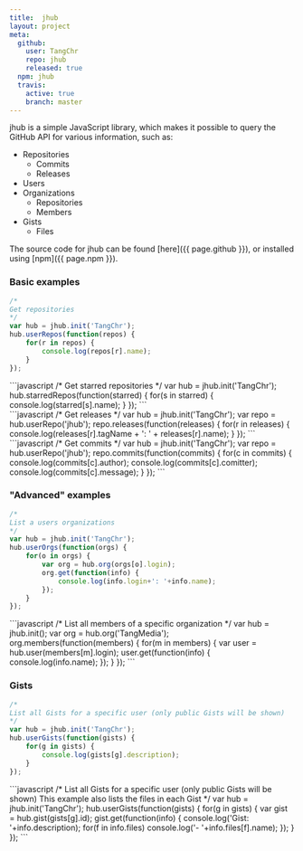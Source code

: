```yaml
---
title: 	jhub
layout: project
meta:
  github:
    user: TangChr
    repo: jhub
    released: true
  npm: jhub
  travis:
    active: true
    branch: master
---
```

jhub is a simple JavaScript library, which makes it possible to query the GitHub API for various information, such as:

- Repositories
  - Commits
  - Releases
- Users
- Organizations
  - Repositories
  - Members
- Gists
  - Files

<div class="seperator"></div>
The source code for jhub can be found [here]({{ page.github }}), or installed using [npm]({{ page.npm }}).

### Basic examples
```javascript
/*
Get repositories
*/
var hub = jhub.init('TangChr');
hub.userRepos(function(repos) {
    for(r in repos) {
        console.log(repos[r].name);
    }
});
```

<div class="seperator"></div>
```javascript
/*
Get starred repositories
*/
var hub = jhub.init('TangChr');
hub.starredRepos(function(starred) {
    for(s in starred) {
        console.log(starred[s].name);
    }
});
```

<div class="seperator"></div>
```javascript
/*
Get releases
*/
var hub = jhub.init('TangChr');
var repo = hub.userRepo('jhub');
repo.releases(function(releases) {
    for(r in releases) {
        console.log(releases[r].tagName + ': ' + releases[r].name);
    }
});
```

<div class="seperator"></div>
```javascript
/*
Get commits
*/
var hub = jhub.init('TangChr');
var repo = hub.userRepo('jhub');
repo.commits(function(commits) {
    for(c in commits) {
        console.log(commits[c].author);
        console.log(commits[c].comitter);
        console.log(commits[c].message);
    }
});
```

### "Advanced" examples
```javascript
/*
List a users organizations
*/
var hub = jhub.init('TangChr');
hub.userOrgs(function(orgs) {
    for(o in orgs) {
        var org = hub.org(orgs[o].login);
        org.get(function(info) {
            console.log(info.login+': '+info.name);
        });
    }
});
```

<div class="seperator"></div>
```javascript
/*
List all members of a specific organization
*/
var hub = jhub.init();
var org = hub.org('TangMedia');
org.members(function(members) {
    for(m in members) {
        var user = hub.user(members[m].login);
        user.get(function(info) {
            console.log(info.name);
        });
    }
});
```

### Gists
```javascript
/*
List all Gists for a specific user (only public Gists will be shown)
*/
var hub = jhub.init('TangChr');
hub.userGists(function(gists) {
    for(g in gists) {
        console.log(gists[g].description);
    }
});
```

<div class="seperator"></div>
```javascript
/*
List all Gists for a specific user (only public Gists will be shown)
This example also lists the files in each Gist
*/
var hub = jhub.init('TangChr');
hub.userGists(function(gists) {
    for(g in gists) {
        var gist = hub.gist(gists[g].id);
        gist.get(function(info) {
            console.log('Gist: '+info.description);
                for(f in info.files)
                    console.log('- '+info.files[f].name);
        });
    }
});
```